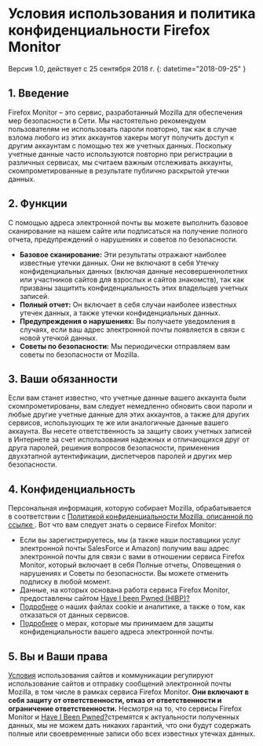 # Условия использования и политика конфиденциальности Firefox Monitor
Версия 1.0, действует с 25 сентября 2018 г.
{: datetime="2018-09-25" }

## 1. Введение

Firefox Monitor – это сервис, разработанный Mozilla для обеспечения мер безопасности в Сети. Мы настоятельно рекомендуем пользователям не использовать пароли повторно, так как в случае взлома любого из этих аккаунтов хакеры могут получить доступ к другим аккаунтам с помощью тех же учетных данных. Поскольку учетные данные часто используются повторно при регистрации в различных сервисах, мы считаем важным отслеживать аккаунты, скомпрометированные в результате публично раскрытой утечки данных.
 
## 2. Функции

С помощью адреса электронной почты вы можете выполнить базовое сканирование на нашем сайте или подписаться на получение полного отчета, предупреждений о нарушениях и советов по безопасности. 
* **Базовое сканирование:** Эти результаты отражают наиболее известные утечки данных. Они не включают в себя Утечку конфиденциальных данных (включая данные несовершеннолетних или участников сайтов для взрослых и сайтов знакомств), так как призваны защитить конфиденциальность этих владельцев учетных записей.
* **Полный отчет:** Он включает в себя случаи наиболее известных утечек данных, а также утечки конфиденциальных данных.
* **Предупреждения о нарушениях:** Вы получаете уведомления в случаях, если ваш адрес электронной почты появляется в связи с новой утечкой данных.
* **Советы по безопасности:** Мы периодически отправляем вам советы по безопасности от Mozilla.

## 3. Ваши обязанности 

Если вам станет известно, что учетные данные вашего аккаунта были скомпрометированы, вам следует немедленно обновить свои пароли и любые другие учетные данные для этих аккаунтов, а также для других сервисов, использующих те же или аналогичные данные вашего аккаунта. Вы несете ответственность за защиту своих учетных записей в Интернете за счет использования надежных и отличающихся друг от друга паролей, решения вопросов безопасности, применения двухэтапной аутентификации, диспетчеров паролей и других мер безопасности.  

## 4. Конфиденциальность 

Персональная информация, которую собирает Mozilla, обрабатывается в соответствии с [Политикой конфиденциальности Mozilla, описанной по ссылке ](https://www.mozilla.org/privacy/). Вот что вам следует знать о сервисе Firefox Monitor:

* Если вы зарегистрируетесь, мы (а также наши поставщики услуг электронной почты SalesForce и Amazon) получим ваш адрес электронной почты для связи с вами в отношении сервиса Firefox Monitor, который включает в себя Полные отчеты, Оповещения о нарушениях и Советы по безопасности. Вы можете отменить подписку в любой момент. 
* Данные, на которых основана работа сервиса Firefox Monitor, предоставлены сайтом [Have I been Pwned (HIBP)?](https://haveibeenpwned.com/) 
* [Подробнее](https://www.mozilla.org/privacy/websites/#cookies) о наших файлах cookie и аналитике, а также о том, как отказаться от данных сервисов.
* [Подробнее](https://blog.mozilla.org/security/2018/06/25/scanning-breached-accounts-k-anonymity/) о мерах, которые мы принимаем для защиты конфиденциальности вашего адреса электронной почты. 

## 5. Вы и Ваши права

[Условия](https://www.mozilla.org/about/legal/terms/mozilla/) использования сайтов и коммуникации регулируют использование сайтов и отправку сообщений электронной почты Mozilla, в том числе в рамках сервиса Firefox Monitor. **Они включают в себя защиту от ответственности, отказ от ответственности и ограничение ответственности.** Несмотря на то, что сервисы Firefox Monitor и [Have I Been Pwned?](https://haveibeenpwned.com/)стремятся к актуальности полученных данных, мы не можем дать никаких гарантий, что они будут содержать полные или своевременные записи обо всех известных утечках данных.                           
